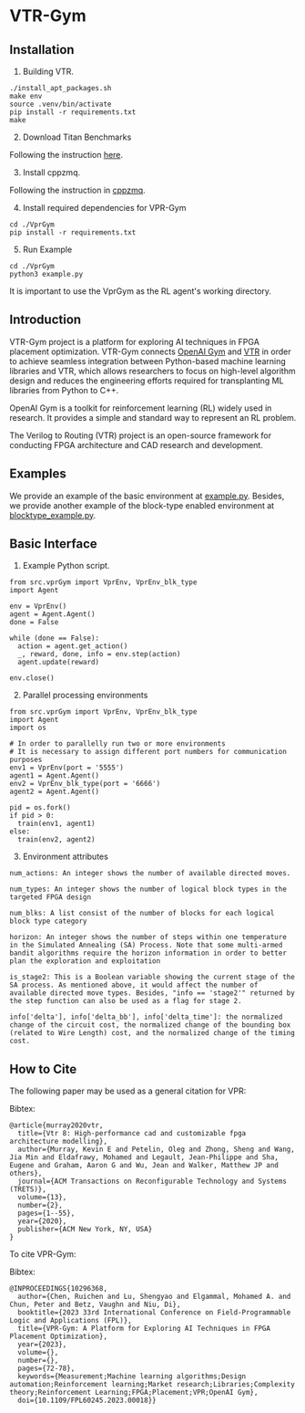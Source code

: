 # VTR-Gym

## Installation

1. Building VTR.
```
./install_apt_packages.sh
make env
source .venv/bin/activate
pip install -r requirements.txt
make
```
2. Download Titan Benchmarks

Following the instruction [here](https://docs.verilogtorouting.org/en/latest/tutorials/titan_benchmarks/#titan-benchmarks-tutorial).

3. Install cppzmq.

Following the instruction in [cppzmq](https://github.com/zeromq/cppzmq).

4. Install required dependencies for VPR-Gym
```
cd ./VprGym
pip install -r requirements.txt
```
5. Run Example
```
cd ./VprGym
python3 example.py
```

It is important to use the VprGym as the RL agent's working directory.
## Introduction
VTR-Gym project is a platform for exploring AI techniques in FPGA placement optimization. VTR-Gym connects [OpenAI Gym](https://www.gymlibrary.dev/) and [VTR](https://verilogtorouting.org/) in order to achieve seamless integration between  Python-based machine learning libraries and VTR, which allows researchers to focus on high-level algorithm design and reduces the engineering efforts required for transplanting ML libraries from Python to C++.

OpenAI Gym is a toolkit for reinforcement learning (RL) widely used in research. It provides a simple and standard way to represent an RL problem.

The Verilog to Routing (VTR) project is an open-source framework for conducting FPGA architecture and CAD research and development.

## Examples
We provide an example of the basic environment at [example.py](./VprGym/example.py). Besides, we provide another example of the block-type enabled environment at [blocktype_example.py](./VprGym/blocktype_example.py).
## Basic Interface
1. Example Python script.
```
from src.vprGym import VprEnv, VprEnv_blk_type
import Agent

env = VprEnv()
agent = Agent.Agent()
done = False

while (done == False):
  action = agent.get_action()
  _, reward, done, info = env.step(action)
  agent.update(reward)

env.close()
```
2. Parallel processing environments
```
from src.vprGym import VprEnv, VprEnv_blk_type
import Agent
import os

# In order to parallelly run two or more environments
# It is necessary to assign different port numbers for communication purposes
env1 = VprEnv(port = '5555')
agent1 = Agent.Agent()
env2 = VprEnv_blk_type(port = '6666')
agent2 = Agent.Agent()

pid = os.fork()
if pid > 0:
  train(env1, agent1)
else:
  train(env2, agent2)
```
3. Environment attributes
```
num_actions: An integer shows the number of available directed moves.

num_types: An integer shows the number of logical block types in the targeted FPGA design

num_blks: A list consist of the number of blocks for each logical block type category

horizon: An integer shows the number of steps within one temperature in the Simulated Annealing (SA) Process. Note that some multi-armed bandit algorithms require the horizon information in order to better plan the exploration and exploitation

is_stage2: This is a Boolean variable showing the current stage of the SA process. As mentioned above, it would affect the number of available directed move types. Besides, "info == 'stage2'" returned by the step function can also be used as a flag for stage 2.

info['delta'], info['delta_bb'], info['delta_time']: the normalized change of the circuit cost, the normalized change of the bounding box (related to Wire Length) cost, and the normalized change of the timing cost.
```

## How to Cite
The following paper may be used as a general citation for VPR:

Bibtex:
```
@article{murray2020vtr,
  title={Vtr 8: High-performance cad and customizable fpga architecture modelling},
  author={Murray, Kevin E and Petelin, Oleg and Zhong, Sheng and Wang, Jia Min and Eldafrawy, Mohamed and Legault, Jean-Philippe and Sha, Eugene and Graham, Aaron G and Wu, Jean and Walker, Matthew JP and others},
  journal={ACM Transactions on Reconfigurable Technology and Systems (TRETS)},
  volume={13},
  number={2},
  pages={1--55},
  year={2020},
  publisher={ACM New York, NY, USA}
}
```

To cite VPR-Gym:

Bibtex:
```
@INPROCEEDINGS{10296368,
  author={Chen, Ruichen and Lu, Shengyao and Elgammal, Mohamed A. and Chun, Peter and Betz, Vaughn and Niu, Di},
  booktitle={2023 33rd International Conference on Field-Programmable Logic and Applications (FPL)}, 
  title={VPR-Gym: A Platform for Exploring AI Techniques in FPGA Placement Optimization}, 
  year={2023},
  volume={},
  number={},
  pages={72-78},
  keywords={Measurement;Machine learning algorithms;Design automation;Reinforcement learning;Market research;Libraries;Complexity theory;Reinforcement Learning;FPGA;Placement;VPR;OpenAI Gym},
  doi={10.1109/FPL60245.2023.00018}}

```
